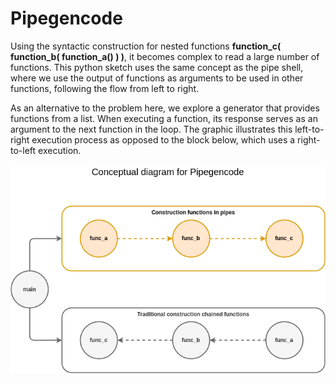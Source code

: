 # Pipegencode

Using the syntactic construction for nested functions **function_c( function_b( function_a() ) )**, it becomes complex to read a large number of functions. This python sketch uses the same concept as the pipe shell, where we use the output of functions as arguments to be used in other functions, following the flow from left to right.

As an alternative to the problem here, we explore a generator that provides functions from a list. When executing a function, its response serves as an argument to the next function in the loop. The graphic illustrates this left-to-right execution process as opposed to the block below, which uses a right-to-left execution.

![alt text](https://github.com/rodrigmars/pipegencode/blob/main/images/pipegencode.png?raw=true)
